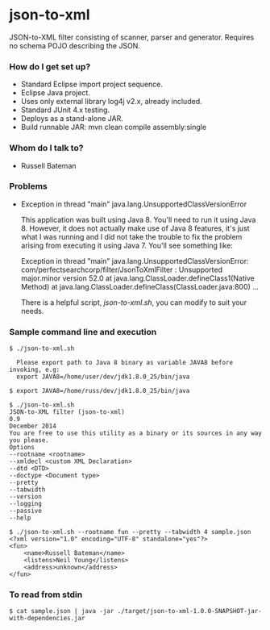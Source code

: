 # json-to-xml #

JSON-to-XML filter consisting of scanner, parser and generator. Requires
no schema POJO describing the JSON.


### How do I get set up? ###

* Standard Eclipse import project sequence.
* Eclipse Java project.
* Uses only external library log4j v2.x, already included.
* Standard JUnit 4.x testing.
* Deploys as a stand-alone JAR.
* Build runnable JAR: mvn clean compile assembly:single


### Whom do I talk to? ###

* Russell Bateman


### Problems

* Exception in thread "main" java.lang.UnsupportedClassVersionError

  This application was built using Java 8. You'll need to run it using Java 8.
  However, it does not actually make use of Java 8 features, it's just what I
  was running and I did not take the trouble to fix the problem arising from
  executing it using Java 7. You'll see something like:

    Exception in thread "main" java.lang.UnsupportedClassVersionError: com/perfectsearchcorp/filter/JsonToXmlFilter : Unsupported major.minor version 52.0
        at java.lang.ClassLoader.defineClass1(Native Method)
        at java.lang.ClassLoader.defineClass(ClassLoader.java:800)
        ...

  There is a helpful script, *json-to-xml.sh*, you can modify to suit your
  needs.


### Sample command line and execution
    $ ./json-to-xml.sh

      Please export path to Java 8 binary as variable JAVA8 before invoking, e.g:
      export JAVA8=/home/user/dev/jdk1.8.0_25/bin/java

    $ export JAVA8=/home/russ/dev/jdk1.8.0_25/bin/java

    $ ./json-to-xml.sh
    JSON-to-XML filter (json-to-xml)
    0.9
    December 2014
    You are free to use this utility as a binary or its sources in any way you please.
    Options
    --rootname <rootname>
    --xmldecl <custom XML Declaration>
    --dtd <DTD>
    --doctype <Document type>
    --pretty
    --tabwidth
    --version
    --logging
    --passive
    --help

    $ ./json-to-xml.sh --rootname fun --pretty --tabwidth 4 sample.json
    <?xml version="1.0" encoding="UTF-8" standalone="yes"?>
    <fun>
        <name>Russell Bateman</name>
        <listens>Neil Young</listens>
        <address>unknown</address>
    </fun>

### To read from stdin
    $ cat sample.json | java -jar ./target/json-to-xml-1.0.0-SNAPSHOT-jar-with-dependencies.jar

